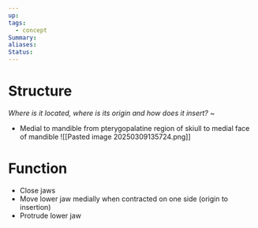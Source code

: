 ```yaml
---
up: 
tags:
  - concept
Summary: 
aliases: 
Status:
---
```

# Structure
*Where is it located, where is its origin and how does it insert?*
~
- Medial to mandible from pterygopalatine region of skiull to medial face of mandible
![[Pasted image 20250309135724.png]]

# Function
- Close jaws
- Move lower jaw medially when contracted on one side (origin to insertion)
- Protrude lower jaw
